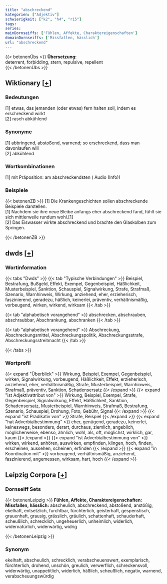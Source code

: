 ```yaml
---
title: "abschreckend"
kategorien: ["Adjektiv"]
schwierigkeit: ["k2", "h4", "r15"]
tags:
series:
mainDornseiffs: ['Fühlen, Affekte, Charaktereigenschaften']
domainDornseiffs: ['Missfallen, hässlich']
url: "abschreckend"
---
```


{{< betonenÜbs >}}
**Übersetzung:**  
deterrent, forbidding, stern, repulsive, repellent  
{{< /betonenÜbs >}}

## Wiktionary [[+](https://de.wiktionary.org/wiki/abschreckend)]

### Bedeutungen
[1] etwas, das jemanden (oder etwas) fern halten soll, indem es erschreckend wirkt  
[2] rasch abkühlend  

### Synonyme
[1] abbringend, abstoßend, warnend; so erschreckend, dass man davonlaufen will  
[2] abkühlend  

### Wortkombinationen
[1] mit Präposition: am abschreckendsten ( Audio (Info))  

### Beispiele
{{< betonenZB >}}
[1] Die Krankengeschichten sollen abschreckende Beispiele darstellen.  
[1] Nachdem sie ihre neue Bleibe anfangs eher abschreckend fand, fühlt sie sich mittlerweile rundum wohl.[1]  
[2] Das Eiswasser wirkte abschreckend und brachte den Glaskolben zum Springen.  

{{< /betonenZB >}}


## dwds [[+](https://www.dwds.de/wb/abschreckend)]

### Wortinformation
{{< tabs "Dwds" >}}
{{< tab "Typische Verbindungen" >}}
Beispiel, Bestrafung, Bußgeld, Effekt, Exempel, Gegenbeispiel, Häßlichkeit, Musterbeispiel, Sanktion, Schauspiel, Signalwirkung, Strafe, Strafmaß, Szenario, Warnhinweis, Wirkung, anziehend, eher, erzieherisch, faszinierend, geradezu, häßlich, keinerlei, präventiv, verhältnismäßig, vorbeugend, wirken, wirkend, wirksam
{{< /tab >}}

{{< tab "alphabetisch vorangehend" >}}
abschrecken, abschrauben, abschraubbar, Abschrankung, abschranken
{{< /tab >}}

{{< tab "alphabetisch vorangehend" >}}
Abschreckung, Abschreckungsmittel, Abschreckungspolitik, Abschreckungsstrafe, Abschreckungsstreitmacht
{{< /tab >}}

{{< /tabs >}}

### Wortprofil
{{< expand "Überblick" >}} Wirkung, Beispiel, Exempel, Gegenbeispiel, wirken, Signalwirkung, vorbeugend, Häßlichkeit, Effekt, erzieherisch, anziehend, eher, verhältnismäßig, Strafe, Musterbeispiel, Warnhinweis, Strafmaß, präventiv, Sanktion, Schadensersatz {{< /expand >}}
{{< expand "ist Adjektivattribut von" >}} Wirkung, Beispiel, Exempel, Strafe, Gegenbeispiel, Signalwirkung, Effekt, Häßlichkeit, Sanktion, Schadensersatz, Musterbeispiel, Warnhinweis, Strafmaß, Bestrafung, Szenario, Schauspiel, Drohung, Foto, Gebühr, Signal {{< /expand >}}
{{< expand "ist Prädikativ von" >}} Strafe, Beispiel {{< /expand >}}
{{< expand "hat Adverbialbestimmung" >}} eher, genügend, geradezu, keinerlei, keineswegs, besonders, derart, durchaus, ziemlich, angeblich, möglicherweise, ebenso, ähnlich, wohl, als, oft, möglichst, wirklich, gar, kaum {{< /expand >}}
{{< expand "ist Adverbialbestimmung von" >}} wirken, wirkend, anhören, auswirken, empfinden, klingen, hoch, finden, erscheinen, aussehen, scheinen, erfinden {{< /expand >}}
{{< expand "in Koordination mit" >}} vorbeugend, verhältnismäßig, anziehend, faszinierend, angemessen, wirksam, hart, hoch {{< /expand >}}

## Leipzig Corpora [[+](https://corpora.uni-leipzig.de/en/res?word=abschreckend&corpusId=deu_newscrawl-public_2018)]

### Dornseiff Sets
{{< betonenLeipzig >}}
**Fühlen, Affekte, Charaktereigenschaften:**  
**Missfallen, hässlich:** abscheulich, abschreckend, abstoßend, anstößig, ekelhaft, entsetzlich, furchtbar, fürchterlich, geisterhaft, gespenstisch, grauenhaft, grausig, grässlich, gräulich, schattenhaft, schauderhaft, scheußlich, schrecklich, ungeheuerlich, unheimlich, widerlich, widernatürlich, widerwärtig, widrig  

{{< /betonenLeipzig >}}

### Synonym
ekelhaft, abscheulich, schrecklich, verabscheuenswert, exemplarisch, fürchterlich, drohend, unschön, greulich, verwerflich, schreckensvoll, widerwärtig, unappetitlich, widerlich, häßlich, scheußlich, negativ, warnend, verabscheuungswürdig

